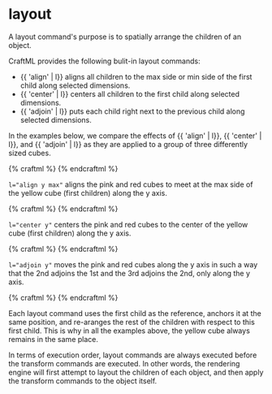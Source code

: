 # layout

A layout command's purpose is to spatially arrange the children of an object.

CraftML provides the following bulit-in layout commands:
* {{ 'align' | l}} aligns all children to the max side or min side of the first child along selected dimensions.
* {{ 'center' | l}} centers all children to the first child along selected dimensions.
* {{ 'adjoin' | l}} puts each child right next to the previous child along selected dimensions.

In the examples below, we compare the effects of {{ 'align' | l}},
{{ 'center' | l}}, and {{ 'adjoin' | l}} as they are applied to a group of
three differently sized cubes.

{% craftml %}
<g>
  <cube t="size y 20; position x 0" color="yellow"/>
  <cube t="size y 15; position x 20" color="pink"/>
  <cube t="size y 10; position x 40" color="red"/>
</g>
{% endcraftml %}

`l="align y max"` aligns the pink and red cubes to meet at the max side
of the yellow cube (first children) along the y axis.

{% craftml %}
<g l="align y max">
  <cube t="size y 20; position x 0" color="yellow"/>
  <cube t="size y 15; position x 20" color="pink"/>
  <cube t="size y 10; position x 40" color="red"/>
</g>
{% endcraftml %}

`l="center y"` centers the pink and red cubes to the center
of the yellow cube (first children) along the y axis.

{% craftml %}
<g l="center y">
  <cube t="size y 20; position x 0" color="yellow"/>
  <cube t="size y 15; position x 20" color="pink"/>
  <cube t="size y 10; position x 40" color="red"/>
</g>
{% endcraftml %}

`l="adjoin y"` moves the pink and red cubes along the y axis
in such a way that the 2nd adjoins the 1st and the 3rd adjoins
the 2nd, only along the y axis.

{% craftml %}
<g l="adjoin y">
  <cube t="size y 20; position x 0" color="yellow"/>
  <cube t="size y 15; position x 20" color="pink"/>
  <cube t="size y 10; position x 40" color="red"/>
</g>
{% endcraftml %}

Each layout command uses the first child as the reference, anchors it at
the same position, and re-aranges the rest of the children with respect to this first child.
This is why in all the examples above, the yellow cube always remains in the
same place.

In terms of execution order, layout commands are always executed before the transform commands
are executed. In other words, the rendering engine will first attempt to layout
the children of each object, and then apply the transform commands to the object
itself.
